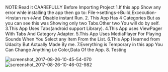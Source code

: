 NOTE:Read it CAAREFULLY Before Importing Project
1.If this app Show any error whle installing the app then go to:
   File->settings->Build,Excecution->Instan run->And Disable instant Run.
2. This App Has 4 Categories But as you can see this was Showing only two Tabs.Other two You will do by self.
3.This App Uses Tabs(android support Library).
4.This App uses ViewPager With Tabs And Category Adapter.
5.This App Uses MediaPlayer For Playing Sounds When You Select any Item From the List.
6.This App I learned from Udacity But Actually Made By me.
7.Everything is Temporary  in this app You Can Change Anything i.e Color,Data Of the App.
8. Testing

![screenshot_2017-08-26-10-45-54-070](https://user-images.githubusercontent.com/30223933/29738824-f1e17188-8a4b-11e7-8cd7-2c111087a966.jpeg)
![screenshot_2017-08-26-10-46-02-982](https://user-images.githubusercontent.com/30223933/29738826-03f39414-8a4c-11e7-9d08-ccf10b44a97c.jpeg)
